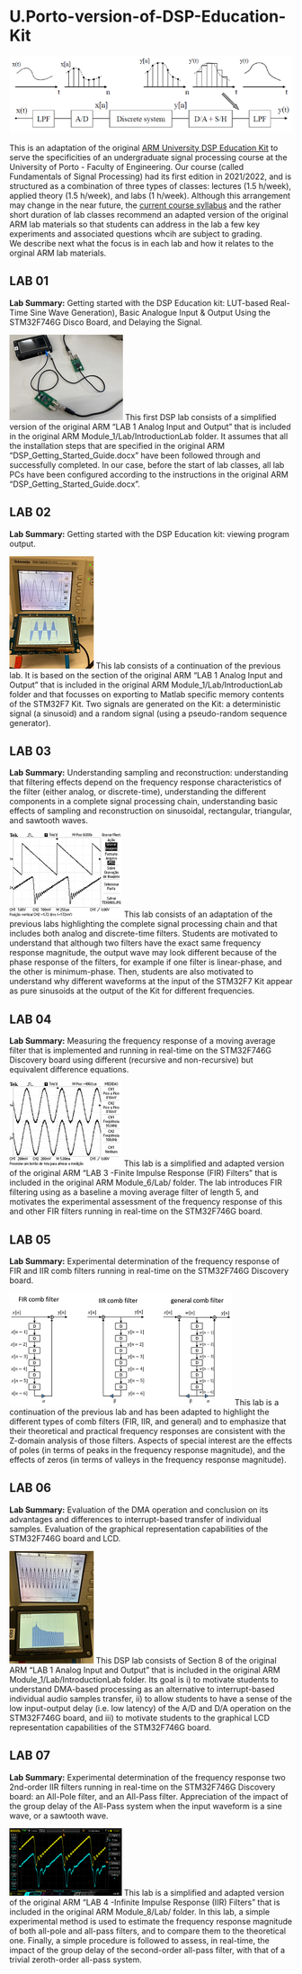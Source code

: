 # U.Porto-version-of-DSP-Education-Kit

![Labs](LAB_03/AD_DA_sm.png)

This is an adaptation of the original [ARM University DSP Education Kit](https://github.com/arm-university/Digital-Signal-Processing-Education-Kit) to serve the specificities of an undergraduate signal processing course at the University of Porto - Faculty of Engineering. Our course (called Fundamentals of Signal Processing) had its first edition in 2021/2022, and is structured as a combination of three types of classes: lectures (1.5 h/week), applied theory (1.5 h/week), and labs (1 h/week). Although this arrangement may change in the near future, the [current course syllabus](https://sigarra.up.pt/feup/en/UCURR_GERAL.FICHA_UC_VIEW?pv_ocorrencia_id=485397) and the rather short duration of lab classes recommend an adapted version of the original ARM lab materials so that students can address in the lab a few key experiments and associated questions whcih are subject to grading.  
We describe next what the focus is in each lab and how it relates to the orginal ARM lab materials.
## LAB 01 
**Lab Summary:** Getting started with the DSP Education kit: LUT-based Real-Time Sine Wave Generation), Basic Analogue Input & Output Using the STM32F746G Disco Board, and Delaying the Signal.

![Lab 01](LAB_01/IMG_4672_sm.png)
This first DSP lab consists of a simplified version of the original ARM “LAB 1 Analog Input and Output” that is included in the original ARM Module_1/Lab/IntroductionLab folder. It assumes that all the installation steps that are specified in the original ARM “DSP_Getting_Started_Guide.docx” have been followed through and successfully completed. In our case, before the start of lab classes, all lab PCs have been configured according to the instructions in the original ARM “DSP_Getting_Started_Guide.docx”. 
## LAB 02 
**Lab Summary:** Getting started with the DSP Education kit: viewing program output.

![Lab 02](LAB_02/37174ba5-8773-4a2d-acde-ef4317ed23e3_sm.png)
This lab consists of a continuation of the previous lab. It is based on the section of the original ARM “LAB 1 Analog Input and Output” that is included in the original ARM Module_1/Lab/IntroductionLab folder and that focusses on exporting to Matlab specific memory contents of the STM32F7 Kit. Two signals are generated on the Kit: a deterministic signal (a sinusoid) and a random signal (using a pseudo-random sequence generator). 
## LAB 03
**Lab Summary:** Understanding sampling and reconstruction: understanding that filtering effects depend on the frequency response characteristics of the filter (either analog, or discrete-time), understanding the different components in a complete signal processing chain, understanding basic effects of sampling and reconstruction on sinusoidal, rectangular, triangular, and sawtooth waves.

![Lab 03](LAB_03/TEK0003_sm.png)
This lab consists of an adaptation of the previous labs highlighting the complete signal processing chain and that includes both analog and discrete-time filters. Students are motivated to understand that although two filters have the exact same frequency response magnitude, the output wave may look different because of the phase response of the filters, for example if one filter is linear-phase, and the other is minimum-phase. Then, students are also motivated to understand why different waveforms at the input of the STM32F7 Kit appear as pure sinusoids at the output of the Kit for different frequencies.
## LAB 04
**Lab Summary:** Measuring the frequency response of a moving average filter that is implemented and running in real-time on the STM32F746G Discovery board using different (recursive and non-recursive) but equivalent difference equations.

![Lab 04](LAB_04/TEK0001_sm.png)
This lab is a simplified and adapted version of the original ARM “LAB 3 -Finite Impulse Response (FIR) Filters” that is included in the original ARM Module_6/Lab/ folder. The lab introduces FIR filtering using as a baseline a moving average filter of length 5, and motivates the experimental assessment of the frequency response of this and other FIR filters running in real-time on the STM32F746G board. 
## LAB 05
**Lab Summary:** Experimental determination of the frequency response of FIR and IIR comb filters running in real-time on the STM32F746G Discovery board.

![Lab 05](LAB_05/Picture2_sm.png)
This lab is a continuation of the previous lab and has been adapted to highlight the different types of comb filters (FIR, IIR, and general) and to emphasize that their theoretical and practical frequency responses are consistent with the Z-domain analysis of those filters. Aspects of special interest are the effects of poles (in terms of peaks in the frequency response magnitude), and the effects of zeros (in terms of valleys in the frequency response magnitude).
## LAB 06
**Lab Summary:** Evaluation of the DMA operation and conclusion on its advantages and differences to interrupt-based transfer of individual samples. Evaluation of the graphical representation capabilities of the STM32F746G board and LCD.

![Lab 06](LAB_06/IMG_4796_sm.png)
This DSP lab consists of Section 8 of the original ARM “LAB 1 Analog Input and Output” that is included in the original ARM Module_1/Lab/IntroductionLab folder. Its goal is i) to motivate students to understand DMA-based processing as an alternative to interrupt-based individual audio samples transfer, ii) to allow students to have a sense of the low input-output delay (i.e. low latency) of the A/D and D/A operation on the STM32F746G board, and iii) to motivate students to the graphical LCD representation capabilities of the STM32F746G board.
## LAB 07
**Lab Summary:** Experimental determination of the frequency response two 2nd-order IIR filters running in real-time on the STM32F746G Discovery board: an All-Pole filter, and an All-Pass filter. Appreciation of the impact of the group delay of the All-Pass system when the input waveform is a sine wave, or a sawtooth wave.

![Lab 07](LAB_07/DS1Z_QuickPrint1_sm.png)
This lab is a simplified and adapted version of the original ARM “LAB 4 -Infinite Impulse Response (IIR) Filters” that is included in the original ARM Module_8/Lab/ folder. In this lab, a simple experimental method is used to estimate the frequency response magnitude of both all-pole and all-pass filters, and to compare them to the theoretical one. Finally, a simple procedure is followed to assess, in real-time, the impact of the group delay of the second-order all-pass filter, with that of a trivial zeroth-order all-pass system.
